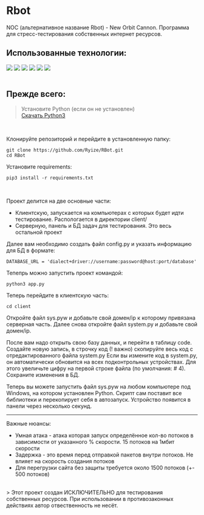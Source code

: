 # Rbot

NOC (альтернативное название Rbot) - New Orbit Cannon. Программа для стресс-тестирования собственных интернет ресурсов.

## Использованные технологии: 


![](https://img.shields.io/badge/Python-3776AB?style=for-the-badge&logo=python&logoColor=white)
![](https://img.shields.io/badge/flask-%23000.svg?style=for-the-badge&logo=flask&logoColor=white)
![](https://img.shields.io/badge/SQLite-07405E?style=for-the-badge&logo=sqlite&logoColor=white)
![](https://img.shields.io/badge/HTML5-E34F26?style=for-the-badge&logo=html5&logoColor=white)
![](https://img.shields.io/badge/Bootstrap-563D7C?style=for-the-badge&logo=bootstrap&logoColor=white)
![](https://img.shields.io/badge/JavaScript-323330?style=for-the-badge&logo=javascript&logoColor=F7DF1E)
<br><br>

## Прежде всего:

> Установите Python (если он не установлен)<br>
> [Скачать Python3](https://www.python.org/downloads/)

<br>

Клонируйте репозиторий и перейдите в установленную папку:
```
git clone https://github.com/Ryize/RBot.git
cd RBot
```

Установите requirements:
```
pip3 install -r requirements.txt
```
<br>

Проект делится на две основные части:
<ul>
<li>Клиентскую, запускается на компьютерах с которых будет идти тестирование. Распологается в директории client/</li>
<li>Серверную, панель и БД задач для тестирования. Это весь остальной проект</li>
</ul>

Далее вам необходимо создать файл config.py и указать информацию для БД в формате:
```
DATABASE_URL = 'dialect+driver://username:password@host:port/database'
```

Тепепрь можно запустить проект командой:
```
python3 app.py
```

Теперь перейдите в клиентскую часть:
```
cd client
```
Откройте файл sys.pyw и добавьте свой домен/ip к которому привязана серверная часть.
Далее снова откройте файл system.py и добавьте свой домен/ip.

После вам надо открыть свою базу данных, и перейти в таблицу code.
Создайте новую запись, в строчку код (! важно) скопируйте весь код с отредактированного файла system.py
Если вы измените код в system.py, он автоматически обновится на всех подконтрольных устройствах. Для этого увеличьте цифру на первой строке файла (по умолчания: # 4).
Сохраните изменения в БД.

Теперь вы можете запустить файл sys.pyw на любом компьютере под Windows, на котором установлен Python. Скрипт сам поставит все библиотеки и перекопирует себя в автозапуск.
Устройство появится в панели через несколько секунд.

<hr>
Важные нюансы:
<ul>
  <li>Умная атака - атака которая запуск определённое кол-во потоков в зависимости от указанного % скорости. 15 потоков на 1мбит скорости</li>
  <li>Задержка - это время перед отправкой пакетов внутри потоков. Не влияет на скорость создания потоков</li>
  <li>Для перегрузки сайта без защиты требуется около 1500 потоков (+- 500 потоков)</li>
</ul>

<br>
> Этот проект создан ИСКЛЮЧИТЕЛЬНО для тестирования собственных ресурсов. При использовании в противозаконных действиях автор отвественность не несёт.
